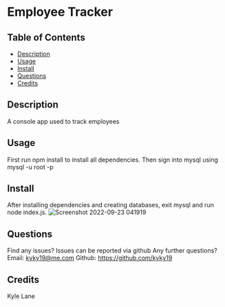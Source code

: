 # Employee Tracker
  
  ## Table of Contents
  * [Description](#description)
  * [Usage](#usage)
  * [Install](#install)
  * [Questions](#questions)
  * [Credits](#credits)
  ## Description
  A console app used to track employees
  
  ## Usage
  First run npm install to install all dependencies. Then sign into mysql using mysql -u root -p
  ## Install
  After installing dependencies and creating databases, exit mysql and run node index.js.
![Screenshot 2022-09-23 041919](https://user-images.githubusercontent.com/106569591/191937754-96039e9a-9f04-46a3-abc4-c1cadbec089a.png)

  ## Questions
  Find any issues? Issues can be reported via github
  Any further questions?
  Email: kyky19@me.com
  Github: https://github.com/kyky19
  ## Credits
  Kyle Lane
